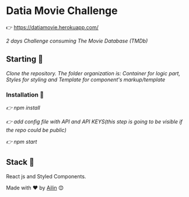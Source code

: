 # Datia Movie Challenge

👉 https://datiamovie.herokuapp.com/

_2 days Challenge consuming The Movie Database (TMDb)_

## Starting 🚀

_Clone the repository. The folder organization is: Container for logic part, Styles for styling and Template for component's markup/template_

### Installation 🔧

_👉 npm install_

_👉 add config file with API and API KEYS(this step is going to be visible if the repo could be public)_

_👉 npm start_

## Stack 📌

React js and Styled Components.


Made with ❤️ by [Ailin](https://github.com/ailinnakaganeku) 😊
